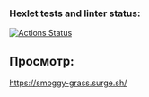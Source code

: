 ### Hexlet tests and linter status:
[![Actions Status](https://github.com/veroleded/layout-designer-project-58/actions/workflows/hexlet-check.yml/badge.svg)](https://github.com/veroleded/layout-designer-project-58/actions)

## Просмотр:
https://smoggy-grass.surge.sh/